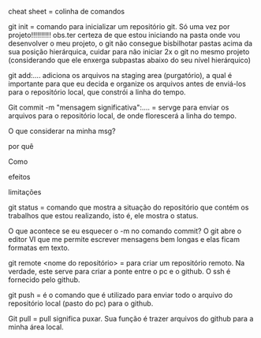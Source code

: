 cheat sheet = colinha de comandos

git init = comando para inicializar um repositório git. Só uma vez por projeto!!!!!!!!!! obs.ter certeza de que estou iniciando na pasta onde vou desenvolver o meu projeto, o git não consegue bisbilhotar pastas acima da sua posição hierárquica, cuidar para não iniciar 2x o git no mesmo projeto (considerando que ele enxerga subpastas abaixo do seu nível hierárquico) 

git add:.... adiciona os arquivos na staging area (purgatório), a qual é importante para que eu decida e organize os arquivos antes de enviá-los para o repositório local, que constrói a linha do tempo. 

Git commit -m "mensagem significativa":....    = servge para enviar os arquivos para o repositório local, de onde florescerá a linha do tempo. 

O que considerar na minha msg?   

por quê

Como

efeitos

limitações

git status = comando que mostra a situação do repositório que contém os trabalhos que estou realizando, isto é, ele mostra o status. 

O que acontece se eu esquecer o -m no comando commit? O git abre o editor VI que me permite escrever mensagens bem longas e elas ficam formatas em texto. 

git remote <nome do repositório> <ssh> = para criar um repositório remoto. Na verdade, este serve para criar a ponte entre o pc e o github. O ssh é fornecido pelo github.

git push = é o comando que  é utilizado para enviar todo o arquivo do repositório local (pasto do pc)  para o github.

Git pull = pull significa puxar. Sua função é trazer arquivos do github para a minha área local. 
